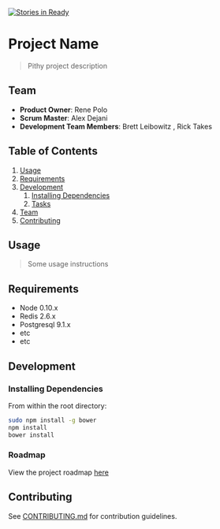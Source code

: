 [![Stories in Ready](https://badge.waffle.io/street-meet/streetmeet.png?label=ready&title=Ready)](https://waffle.io/street-meet/streetmeet)

# Project Name

> Pithy project description

## Team

  - __Product Owner__: Rene Polo
  - __Scrum Master__: Alex Dejani
  - __Development Team Members__: Brett Leibowitz , Rick Takes 

## Table of Contents

1. [Usage](#Usage)
1. [Requirements](#requirements)
1. [Development](#development)
    1. [Installing Dependencies](#installing-dependencies)
    1. [Tasks](#tasks)
1. [Team](#team)
1. [Contributing](#contributing)

## Usage

> Some usage instructions

## Requirements

- Node 0.10.x
- Redis 2.6.x
- Postgresql 9.1.x
- etc
- etc

## Development

### Installing Dependencies

From within the root directory:

```sh
sudo npm install -g bower
npm install
bower install
```

### Roadmap

View the project roadmap [here](LINK_TO_PROJECT_ISSUES)


## Contributing

See [CONTRIBUTING.md](CONTRIBUTING.md) for contribution guidelines.
